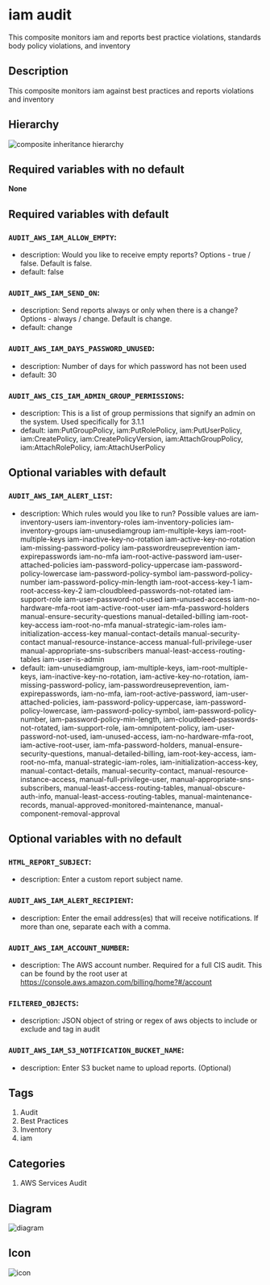 iam audit
============================
This composite monitors iam and reports best practice violations, standards body policy violations, and inventory


## Description
This composite monitors iam against best practices and reports violations and inventory


## Hierarchy
![composite inheritance hierarchy](https://raw.githubusercontent.com/CloudCoreo/audit-aws-iam/master/images/hierarchy.png "composite inheritance hierarchy")



## Required variables with no default

**None**


## Required variables with default

### `AUDIT_AWS_IAM_ALLOW_EMPTY`:
  * description: Would you like to receive empty reports? Options - true / false. Default is false.
  * default: false

### `AUDIT_AWS_IAM_SEND_ON`:
  * description: Send reports always or only when there is a change? Options - always / change. Default is change.
  * default: change

### `AUDIT_AWS_IAM_DAYS_PASSWORD_UNUSED`:
  * description: Number of days for which password has not been used
  * default: 30

### `AUDIT_AWS_CIS_IAM_ADMIN_GROUP_PERMISSIONS`:
  * description: This is a list of group permissions that signify an admin on the system. Used specifically for 3.1.1
  * default: iam:PutGroupPolicy, iam:PutRolePolicy, iam:PutUserPolicy, iam:CreatePolicy, iam:CreatePolicyVersion, iam:AttachGroupPolicy, iam:AttachRolePolicy, iam:AttachUserPolicy


## Optional variables with default

### `AUDIT_AWS_IAM_ALERT_LIST`:
  * description: Which rules would you like to run? Possible values are iam-inventory-users iam-inventory-roles iam-inventory-policies iam-inventory-groups iam-unusediamgroup iam-multiple-keys iam-root-multiple-keys iam-inactive-key-no-rotation iam-active-key-no-rotation iam-missing-password-policy iam-passwordreuseprevention iam-expirepasswords iam-no-mfa iam-root-active-password iam-user-attached-policies iam-password-policy-uppercase iam-password-policy-lowercase iam-password-policy-symbol iam-password-policy-number iam-password-policy-min-length iam-root-access-key-1 iam-root-access-key-2 iam-cloudbleed-passwords-not-rotated iam-support-role iam-user-password-not-used iam-unused-access iam-no-hardware-mfa-root iam-active-root-user iam-mfa-password-holders manual-ensure-security-questions manual-detailed-billing iam-root-key-access iam-root-no-mfa manual-strategic-iam-roles iam-initialization-access-key manual-contact-details manual-security-contact manual-resource-instance-access manual-full-privilege-user manual-appropriate-sns-subscribers manual-least-access-routing-tables iam-user-is-admin
  * default: iam-unusediamgroup, iam-multiple-keys, iam-root-multiple-keys, iam-inactive-key-no-rotation, iam-active-key-no-rotation, iam-missing-password-policy, iam-passwordreuseprevention, iam-expirepasswords, iam-no-mfa, iam-root-active-password, iam-user-attached-policies, iam-password-policy-uppercase, iam-password-policy-lowercase, iam-password-policy-symbol, iam-password-policy-number, iam-password-policy-min-length, iam-cloudbleed-passwords-not-rotated, iam-support-role, iam-omnipotent-policy, iam-user-password-not-used, iam-unused-access, iam-no-hardware-mfa-root, iam-active-root-user, iam-mfa-password-holders, manual-ensure-security-questions, manual-detailed-billing, iam-root-key-access, iam-root-no-mfa, manual-strategic-iam-roles, iam-initialization-access-key, manual-contact-details, manual-security-contact, manual-resource-instance-access, manual-full-privilege-user, manual-appropriate-sns-subscribers, manual-least-access-routing-tables, manual-obscure-auth-info, manual-least-access-routing-tables, manual-maintenance-records, manual-approved-monitored-maintenance, manual-component-removal-approval


## Optional variables with no default

### `HTML_REPORT_SUBJECT`:
  * description: Enter a custom report subject name.

### `AUDIT_AWS_IAM_ALERT_RECIPIENT`:
  * description: Enter the email address(es) that will receive notifications. If more than one, separate each with a comma.

### `AUDIT_AWS_IAM_ACCOUNT_NUMBER`:
  * description: The AWS account number. Required for a full CIS audit. This can be found by the root user at https://console.aws.amazon.com/billing/home?#/account

### `FILTERED_OBJECTS`:
  * description: JSON object of string or regex of aws objects to include or exclude and tag in audit

### `AUDIT_AWS_IAM_S3_NOTIFICATION_BUCKET_NAME`:
  * description: Enter S3 bucket name to upload reports. (Optional)

## Tags
1. Audit
1. Best Practices
1. Inventory
1. iam


## Categories
1. AWS Services Audit


## Diagram
![diagram](https://raw.githubusercontent.com/CloudCoreo/audit-aws-iam/master/images/diagram.png "diagram")


## Icon
![icon](https://raw.githubusercontent.com/CloudCoreo/audit-aws-iam/master/images/icon.png "icon")

